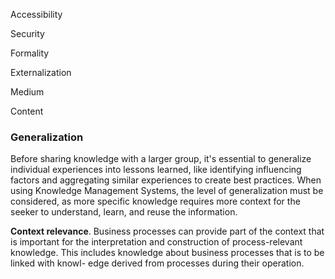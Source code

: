 Accessibility

Security

Formality

Externalization

Medium

Content

### Generalization
Before sharing knowledge with a larger group, it's essential to generalize individual experiences into lessons learned, like identifying influencing factors and aggregating similar experiences to create best practices. When using Knowledge Management Systems, the level of generalization must be considered, as more specific knowledge requires more context for the seeker to understand, learn, and reuse the information.

**Context relevance**. Business processes can provide part of the context that is important for the interpretation and construction of process-relevant knowledge. This includes knowledge about business processes that is to be linked with knowl- edge derived from processes during their operation.